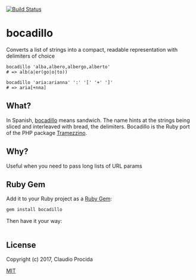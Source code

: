 [![Build Status](https://travis-ci.org/emeraldion/bocadillo.svg?branch=master)](https://travis-ci.org/emeraldion/bocadillo)

# bocadillo

Converts a list of strings into a compact, readable representation with delimiters of choice

```
bocadillo 'alba,albero,albergo,alberto'
# => alb(a|er(go|o|to))

bocadillo 'aria:arianna' ':' '[' '+' ']'
# => aria[+nna]
```

## What?

In Spanish, [bocadillo](https://es.wiktionary.org/wiki/bocadillo) means sandwich. The name hints at the strings being sliced and interleaved with bread, the delimiters. Bocadillo is the Ruby port of the PHP package [Tramezzino](https://packagist.org/packages/emeraldion/tramezzino).

## Why?

Useful when you need to pass long lists of URL params

## Ruby Gem

Add it to your Ruby project as a [Ruby Gem](https://rubygems.org):

```sh
gem install bocadillo
```

Then have it your way:

```ruby

```

## License

Copyright (c) 2017, Claudio Procida

[MIT](https://opensource.org/licenses/MIT)
